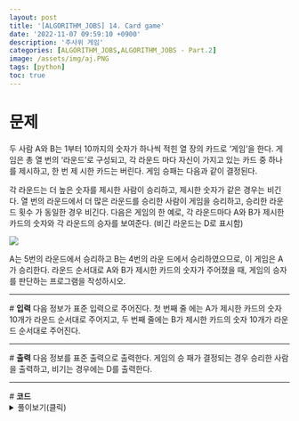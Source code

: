 ```yaml
---
layout: post
title: '[ALGORITHM_JOBS] 14. Card game'
date: '2022-11-07 09:59:10 +0900'
description: '주사위 게임'
categories: [ALGORITHM_JOBS,ALGORITHM_JOBS - Part.2]
image: /assets/img/aj.PNG
tags: [python]
toc: true
---
```

# <b>문제</b>
두 사람 A와 B는 1부터 10까지의 숫자가 하나씩 적힌 열 장의 카드로 ‘게임’을 한다. 게임은 총 열 번의 ‘라운드’로 구성되고, 각 라운드 마다 자신이 가지고 있는 카드 중 하나를 제시하고, 한 번 제 시한 카드는 버린다. 게임 승패는 다음과 같이 결정된다.

각 라운드는 더 높은 숫자를 제시한 사람이 승리하고, 제시한 숫자가 같은 경우는 비긴다.
열 번의 라운드에서 더 많은 라운드를 승리한 사람이 게임을 승리하고, 승리한 라운드 횟수 가 동일한 경우 비긴다.
다음은 게임의 한 예로, 각 라운드마다 A와 B가 제시한 카드의 숫자와 각 라운드의 승자를 보여준다. (비긴 라운드는 D로 표시함)

<img src="https://alms-problem.s3.ap-northeast-2.amazonaws.com/cardgame.png">

A는 5번의 라운드에서 승리하고 B는 4번의 라운 드에서 승리하였으므로, 이 게임은 A가 승리한다. 라운드 순서대로 A와 B가 제시한 카드의 숫자가 주어졌을 때, 게임의 승자를 판단하는 프로그램을 작성하시오.
<hr>
# <b>입력</b>
다음 정보가 표준 입력으로 주어진다. 첫 번째 줄 에는 A가 제시한 카드의 숫자 10개가 라운드 순서대로 주어지고, 두 번째 줄에는 B가 제시한 카드의 숫자 10개가 라운드 순서대로 주어진다.
<hr>
# <b>출력</b>
다음 정보를 표준 출력으로 출력한다. 게임의 승 패가 결정되는 경우 승리한 사람을 출력하고, 비기는 경우에는 D를 출력한다.

<hr>
# <b>코드</b>
<details>
<summary id="summary1">풀이보기(클릭)</summary>
<div markdown="1">

~~~python
arr1 = list(map(int, input().split())) # A가 제시한 카드 값을 입력받는다.
arr2 = list(map(int, input().split())) # B가 제시한 카드 값을 입력받는다.
arrResult = [] # A와 B의 승 패를 저장할 리스트

for i in range(10):
    if arr1[i] > arr2[i]: # A가 B보다 높은 숫자로 이기는 경우
        arrResult.append('A')
    elif arr1[i] < arr2[i]:# B가 A보다 높은 숫자로 이기는 경우
        arrResult.append('B')
    else: # 비기는 경우
        arrResult.append('D')

if arrResult.count('A') > arrResult.count('B'): # A가 더 많이 이겼으면 A 출력
    print('A')
elif arrResult.count('A') < arrResult.count('B'): # B가 더 많이 이겼으면 B 출력
    print('B')
else: # 비긴 경우 D 출력
    print('D')
~~~
</div>
</details>